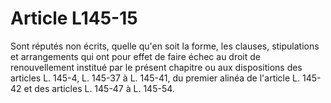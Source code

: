 # Article L145-15

Sont réputés non écrits, quelle qu'en soit la forme, les clauses, stipulations et arrangements qui ont pour effet de faire échec au droit de renouvellement institué par le présent chapitre ou aux dispositions des articles L. 145-4, L. 145-37 à L. 145-41, du premier alinéa de l'article L. 145-42 et des articles L. 145-47 à L. 145-54.
